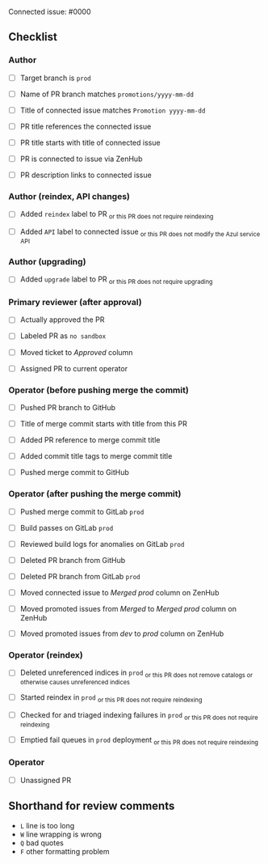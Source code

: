 <!--
This is the PR template for promotion PRs against `prod`.
-->

Connected issue: #0000


## Checklist


### Author

- [ ] Target branch is `prod`
- [ ] Name of PR branch matches `promotions/yyyy-mm-dd`
- [ ] Title of connected issue matches `Promotion yyyy-mm-dd`
- [ ] PR title references the connected issue
- [ ] PR title starts with title of connected issue
- [ ] PR is connected to issue via ZenHub
- [ ] PR description links to connected issue


### Author (reindex, API changes)

- [ ] Added `reindex` label to PR <sub>or this PR does not require reindexing</sub>
- [ ] Added `API` label to connected issue <sub>or this PR does not modify the Azul service API</sub>


### Author (upgrading)

- [ ] Added `upgrade` label to PR <sub>or this PR does not require upgrading</sub>


### Primary reviewer (after approval)

- [ ] Actually approved the PR
- [ ] Labeled PR as `no sandbox`
- [ ] Moved ticket to *Approved* column
- [ ] Assigned PR to current operator


### Operator (before pushing merge the commit)

- [ ] Pushed PR branch to GitHub
- [ ] Title of merge commit starts with title from this PR
- [ ] Added PR reference to merge commit title
- [ ] Added commit title tags to merge commit title
- [ ] Pushed merge commit to GitHub


### Operator (after pushing the merge commit)

- [ ] Pushed merge commit to GitLab `prod`
- [ ] Build passes on GitLab `prod`
- [ ] Reviewed build logs for anomalies on GitLab `prod`
- [ ] Deleted PR branch from GitHub
- [ ] Deleted PR branch from GitLab `prod`
- [ ] Moved connected issue to *Merged prod* column on ZenHub
- [ ] Moved promoted issues from *Merged* to *Merged prod* column on ZenHub
- [ ] Moved promoted issues from *dev* to *prod* column on ZenHub


### Operator (reindex)

- [ ] Deleted unreferenced indices in `prod` <sub>or this PR does not remove catalogs or otherwise causes unreferenced indices </sub>
- [ ] Started reindex in `prod` <sub>or this PR does not require reindexing</sub>
- [ ] Checked for and triaged indexing failures in `prod` <sub>or this PR does not require reindexing</sub>
- [ ] Emptied fail queues in `prod` deployment <sub>or this PR does not require reindexing</sub>


### Operator

- [ ] Unassigned PR


## Shorthand for review comments

- `L` line is too long
- `W` line wrapping is wrong
- `Q` bad quotes
- `F` other formatting problem
